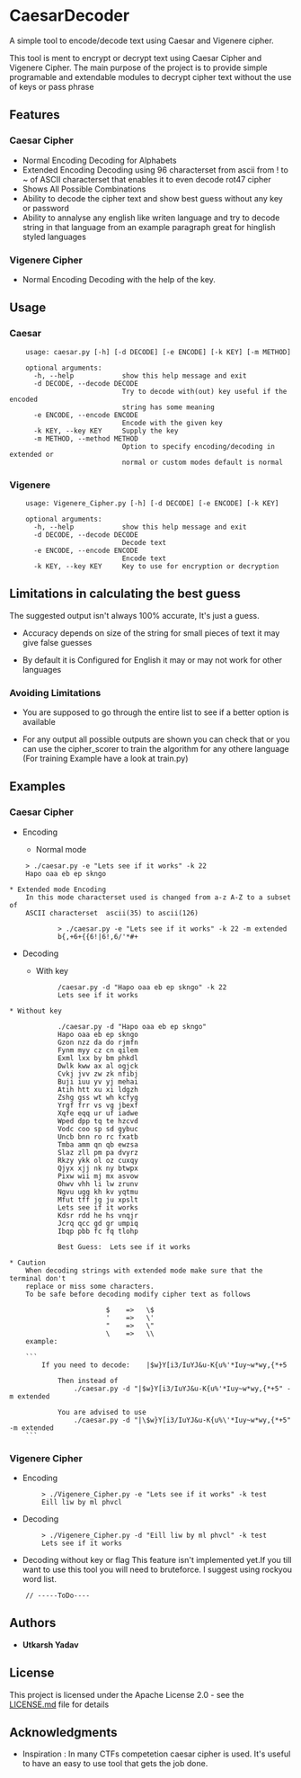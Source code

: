 # CaesarDecoder
A simple tool to encode/decode text using Caesar and Vigenere cipher.

This tool is ment to encrypt or decrypt text using Caesar Cipher
and Vigenere Cipher.
The main purpose of the project is to provide simple programable and extendable
modules to decrypt cipher text without the use of keys or pass phrase

## Features

### Caesar Cipher
* Normal Encoding Decoding for Alphabets
* Extended Encoding Decoding using 96 characterset from ascii from ! to ~
      of ASCII characterset that enables it to even decode rot47 cipher
* Shows All Possible Combinations
* Ability to decode the cipher text and show best guess without any key or password
* Ability to annalyse any english like writen language and try to decode string
      in that language from an example paragraph great for hinglish styled languages

### Vigenere Cipher
* Normal Encoding Decoding with the help of the key.


## Usage

### Caesar
```
    usage: caesar.py [-h] [-d DECODE] [-e ENCODE] [-k KEY] [-m METHOD]

    optional arguments:
      -h, --help            show this help message and exit
      -d DECODE, --decode DECODE
                            Try to decode with(out) key useful if the encoded
                            string has some meaning
      -e ENCODE, --encode ENCODE
                            Encode with the given key
      -k KEY, --key KEY     Supply the key
      -m METHOD, --method METHOD
                            Option to specify encoding/decoding in extended or
                            normal or custom modes default is normal
```

### Vigenere
```
    usage: Vigenere_Cipher.py [-h] [-d DECODE] [-e ENCODE] [-k KEY]

    optional arguments:
      -h, --help            show this help message and exit
      -d DECODE, --decode DECODE
                            Decode text
      -e ENCODE, --encode ENCODE
                            Encode text
      -k KEY, --key KEY     Key to use for encryption or decryption
```
## Limitations in calculating the best guess
The suggested output isn't always 100% accurate, It's just a guess.


* Accuracy depends on size of the string for small pieces of text it may give
      false guesses

* By default it is Configured for English it may or may not work for other languages

### Avoiding Limitations
* You are supposed to go through the entire list to see if a better option is
    available

* For any output all possible outputs are shown you can check that
      or you can use the cipher_scorer to train the algorithm for any othere
      language (For training Example have a look at train.py)


## Examples

### Caesar Cipher

* Encoding

    * Normal mode
```
    > ./caesar.py -e "Lets see if it works" -k 22
    Hapo oaa eb ep skngo
```
    * Extended mode Encoding
        In this mode characterset used is changed from a-z A-Z to a subset of
        ASCII characterset  ascii(35) to ascii(126)

```
            > ./caesar.py -e "Lets see if it works" -k 22 -m extended
            b{,+6+{{6!|6!,6/'*#+
```
* Decoding

    * With key

```
            /caesar.py -d "Hapo oaa eb ep skngo" -k 22
            Lets see if it works
```

    * Without key
```
            ./caesar.py -d "Hapo oaa eb ep skngo"
            Hapo oaa eb ep skngo
            Gzon nzz da do rjmfn
            Fynm myy cz cn qilem
            Exml lxx by bm phkdl
            Dwlk kww ax al ogjck
            Cvkj jvv zw zk nfibj
            Buji iuu yv yj mehai
            Atih htt xu xi ldgzh
            Zshg gss wt wh kcfyg
            Yrgf frr vs vg jbexf
            Xqfe eqq ur uf iadwe
            Wped dpp tq te hzcvd
            Vodc coo sp sd gybuc
            Uncb bnn ro rc fxatb
            Tmba amm qn qb ewzsa
            Slaz zll pm pa dvyrz
            Rkzy ykk ol oz cuxqy
            Qjyx xjj nk ny btwpx
            Pixw wii mj mx asvow
            Ohwv vhh li lw zrunv
            Ngvu ugg kh kv yqtmu
            Mfut tff jg ju xpslt
            Lets see if it works
            Kdsr rdd he hs vnqjr
            Jcrq qcc gd gr umpiq
            Ibqp pbb fc fq tlohp

            Best Guess:  Lets see if it works
```

    * Caution
        When decoding strings with extended mode make sure that the terminal don't
        replace or miss some characters.
        To be safe before decoding modify cipher text as follows

                            $    =>   \$
                            '    =>   \'
                            "    =>   \"
                            \    =>   \\ 
        example:        

        ```
            If you need to decode:    |$w}Y[i3/IuYJ&u-K{u%'*Iuy~w*wy,{*+5

                Then instead of 
                    ./caesar.py -d "|$w}Y[i3/IuYJ&u-K{u%'*Iuy~w*wy,{*+5" -m extended
                
                You are advised to use
                    ./caesar.py -d "|\$w}Y[i3/IuYJ&u-K{u%\'*Iuy~w*wy,{*+5" -m extended    
        ```



### Vigenere Cipher

* Encoding
```
        > ./Vigenere_Cipher.py -e "Lets see if it works" -k test
        Eill liw by ml phvcl
```
* Decoding
```
        > ./Vigenere_Cipher.py -d "Eill liw by ml phvcl" -k test
        Lets see if it works
```

* Decoding without key or flag
    This feature isn't implemented yet.If you till want to use this tool you will need to bruteforce.
    I suggest using rockyou word list.
```
    // -----ToDo----
```

## Authors

* **Utkarsh Yadav**

## License

This project is licensed under the Apache License 2.0 - see the [LICENSE.md](LICENSE.md) file for details

## Acknowledgments

* Inspiration : In many CTFs competetion caesar cipher is used. It's useful to have an easy to use tool that gets the job done.
